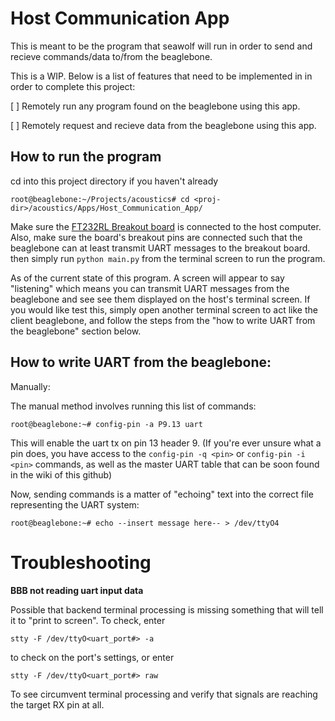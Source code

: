 # Host Communication App

This is meant to be the program that seawolf will run in order to 
send and recieve commands/data to/from the beaglebone.

This is a WIP. Below is a list of features that need to be implemented in
in order to complete this project:

[ ] Remotely run any program found on the beaglebone using this app.

[ ] Remotely request and recieve data from the beaglebone using this app.

## How to run the program

cd into this project directory if you haven't already

    root@beaglebone:~/Projects/acoustics# cd <proj-dir>/acoustics/Apps/Host_Communication_App/

Make sure the [FT232RL Breakout board](https://www.sparkfun.com/products/12731)
 is connected to the host computer. Also, make sure the board's breakout pins
are connected such that the beaglebone can at least transmit UART messages
 to the breakout board. then simply run `python main.py` from
 the terminal screen to run the program.

As of the current state of this program. A screen will appear to say
"listening" which means you can transmit UART messages from the
beaglebone and see see them displayed on the host's terminal screen. 
If you would like test this, simply open another terminal screen to
act like the client beaglebone, and follow the steps from the "how
to write UART from the beaglebone" section below. 

## How to write UART from the beaglebone:

Manually:

The manual method involves running this list of commands:

    root@beaglebone:~# config-pin -a P9.13 uart

This will enable the uart tx on  pin 13 header 9. (If you're ever unsure
what a pin does, you have access to the `config-pin -q <pin>` or 
`config-pin -i <pin>` commands, as well as the master UART table that 
can be soon found in the wiki of this github)

Now, sending commands is a matter of "echoing" text into the correct 
file representing the UART system:

    root@beaglebone:~# echo --insert message here-- > /dev/ttyO4

# Troubleshooting
**BBB not reading uart input data**

Possible that backend terminal processing is missing something that will tell it to "print <x> to screen". To check, enter

    stty -F /dev/ttyO<uart_port#> -a

to check on the port's settings, or enter

    stty -F /dev/ttyO<uart_port#> raw

To see circumvent terminal processing and verify that signals are reaching the target RX pin at all.
